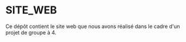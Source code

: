 # SITE_WEB
Ce dépôt contient le site web que nous avons réalisé dans le cadre d'un projet de groupe à 4. 
